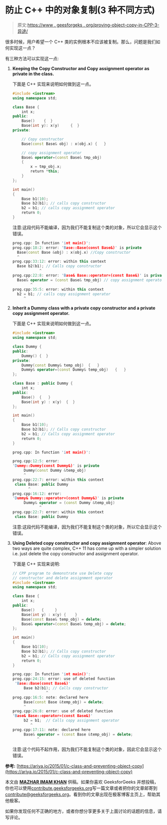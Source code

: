 # 防止 C++ 中的对象复制(3 种不同方式)

> 原文:[https://www . geesforgeks . org/proving-object-copy-in-CPP-3-异途/](https://www.geeksforgeeks.org/preventing-object-copy-in-cpp-3-different-ways/)

很多时候，用户希望一个 C++ 类的实例根本不应该被复制。那么，问题是我们如何实现这一点？

有三种方法可以实现这一点:

1.  **Keeping the Copy Constructor and Copy assignment operator as private in the class.**

    下面是 C++ 实现来说明如何做到这一点。

    ```cpp
    #include <iostream>
    using namespace std;

    class Base {
        int x;
    public:
        Base()    {  }
        Base(int y): x(y)     {  }
    private:

        // Copy constructor
        Base(const Base& obj) : x(obj.x) {   }

        // copy assignment operator
        Base& operator=(const Base& tmp_obj)
        {
            x = tmp_obj.x;
            return *this;
        }
    };

    int main()
    {
        Base b1(10);
        Base b2(b1); // calls copy constructor
        b2 = b1; // calls copy assignment operator
        return 0;
    }
    ```

    注意:这段代码不能编译，因为我们不能复制这个类的对象，所以它会显示这个错误。

    ```cpp
    prog.cpp: In function 'int main()':
    prog.cpp:18:2: error: 'Base::Base(const Base&)' is private
      Base(const Base &obj) : x(obj.x) //Copy constructor
      ^
    prog.cpp:33:12: error: within this context
      Base b2(b1); // Calls copy constructor
                ^
    prog.cpp:22:8: error: 'Base& Base::operator=(const Base&)' is private
      Base& operator = (const Base& tmp_obj) // copy assignment operator
            ^
    prog.cpp:35:5: error: within this context
      b2 = b1; // calls copy assignment operator
         ^

    ```

2.  **Inherit a Dummy class with a private copy constructor and a private copy assignment operator.**

    下面是 C++ 实现来说明如何做到这一点。

    ```cpp
    #include <iostream>
    using namespace std;

    class Dummy {
    public:
        Dummy() {  }
    private:
        Dummy(const Dummy& temp_obj)  {   }
        Dummy& operator=(const Dummy& temp_obj)   {   }
    };

    class Base : public Dummy {
        int x;
    public: 
        Base()  {   }
        Base(int y) : x(y)  {  }
    };

    int main()
    {
        Base b1(10);
        Base b2(b1); // Calls copy constructor
        b2 = b1; // Calls copy assignment operator
        return 0;
    }
    ```

    ```cpp
    prog.cpp: In function 'int main()':

    prog.cpp:12:5: error: 
    'Dummy::Dummy(const Dummy&)' is private
         Dummy(const Dummy &temp_obj)
         ^
    prog.cpp:22:7: error: within this context
     class Base: public Dummy
           ^
    prog.cpp:16:12: error: 
    'Dummy& Dummy::operator=(const Dummy&)' is private
         Dummy& operator = (const Dummy &temp_obj)
                ^
    prog.cpp:22:7: error: within this context
     class Base: public Dummy

    ```

    注意:这段代码不能编译，因为我们不能复制这个类的对象，所以它会显示这个错误。

3.  **Using Deleted copy constructor and copy assignment operator**: Above two ways are quite complex, C++ 11 has come up with a simpler solution i.e. just delete the copy constructor and assignment operator.

    下面是 C++ 实现来说明:

    ```cpp
    // CPP program to demonstrate use Delete copy
    // constructor and delete assignment operator
    #include <iostream>
    using namespace std;

    class Base {
        int x;
    public:
        Base()   {     }
        Base(int y) : x(y) {    }
        Base(const Base& temp_obj) = delete;
        Base& operator=(const Base& temp_obj) = delete;
    };

    int main()
    {
        Base b1(10);
        Base b2(b1); // Calls copy constructor
        b2 = b1; // Calls copy assignment operator
        return 0;
    }
    ```

    ```cpp
    prog.cpp: In function 'int main()':
    prog.cpp:24:15: error: use of deleted function
     'Base::Base(const Base&)'
         Base b2(b1); // Calls copy constructor
                   ^
    prog.cpp:16:5: note: declared here
         Base(const Base &temp_obj) = delete;
         ^
    prog.cpp:26:8: error: use of deleted function 
    'Base& Base::operator=(const Base&)'
         b2 = b1;  // Calls copy assignment operator
            ^
    prog.cpp:17:11: note: declared here
         Base& operator = (const Base &temp_obj) = delete;
               ^

    ```

    注意:这个代码不起作用，因为我们不能复制这个类的对象，因此它会显示这个错误。

 **参考:**
[https://ariya.io/2015/01/c-class-and-preventing-object-copy](https://ariya.io/2015/01/c-class-and-preventing-object-copy)

本文由 [**MAZHAR IMAM KHAN**](https://www.linkedin.com/in/mazhar-imam-khan-95a34ab3/) 供稿。如果你喜欢 GeeksforGeeks 并想投稿，你也可以使用[contribute.geeksforgeeks.org](http://www.contribute.geeksforgeeks.org)写一篇文章或者把你的文章邮寄到 contribute@geeksforgeeks.org。看到你的文章出现在极客博客主页上，帮助其他极客。

如果你发现任何不正确的地方，或者你想分享更多关于上面讨论的话题的信息，请写评论。